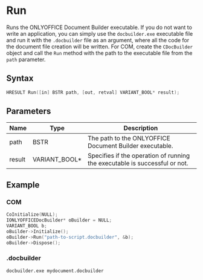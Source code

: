 # Run

Runs the ONLYOFFICE Document Builder executable. If you do not want to write an application, you can simply use the `docbuilder.exe` executable file and run it with the `.docbuilder` file as an argument, where all the code for the document file creation will be written. For COM, create the `CDocBuilder` object and call the `Run` method with the path to the executable file from the `path` parameter.

## Syntax

```cpp
HRESULT Run([in] BSTR path, [out, retval] VARIANT_BOOL* result);
```

## Parameters

| **Name** | **Type**      | **Description**                                                            |
| -------- | ------------- | -------------------------------------------------------------------------- |
| path     | BSTR          | The path to the ONLYOFFICE Document Builder executable.                    |
| result   | VARIANT_BOOL* | Specifies if the operation of running the executable is successful or not. |

## Example

### COM

```cpp
CoInitialize(NULL);
IONLYOFFICEDocBuilder* oBuilder = NULL;
VARIANT_BOOL b;
oBuilder->Initialize();
oBuilder->Run("path-to-script.docbuilder", &b);
oBuilder->Dispose();
```

### .docbuilder

```sh
docbuilder.exe mydocument.docbuilder
```
